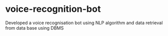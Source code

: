 # voice-recognition-bot
Developed a voice recognisation bot using NLP algorithm and data retrieval from data base using DBMS
